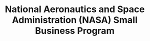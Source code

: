 ---
highlight: "false" 
title: "National Aeronautics and Space Administration (NASA) Small Business Program "
description: "The mission of the NASA Office of Small Business Programs is to promote and integrate small businesses into the industrial base of contractors and subcontractors that support the future of space exploration, scientific discovery, and aeronautics research."
url-link: "https://www.nasa.gov/osbp"
type: "HTML"
gov-only: "false"
is-external: "true"
publication-date: "January 01, 2023"
reading-time: "5"
resource-type: "information-slick"
filter: "small-business"
audience: "industry-all-businesses"
branded-offerings: "small-business-support"
---